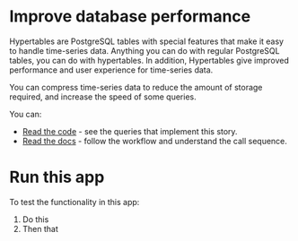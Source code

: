 # Improve database performance

Hypertables are PostgreSQL tables with special features that make it easy to handle time-series data. 
Anything you can do with regular PostgreSQL tables, you can do with hypertables. 
In addition, Hypertables give improved performance and user experience for time-series data.

You can compress time-series data to reduce the amount of storage required, and increase the speed of some queries. 

You can:
*  [Read the code](./link-to-file.sql) - see the queries that implement this story.
*  [Read the docs](https://docs.timescale.com/tutorials/latest/) - follow the workflow and understand the call sequence.

#  Run this app

To test the functionality in this app:

1. Do this
1. Then that